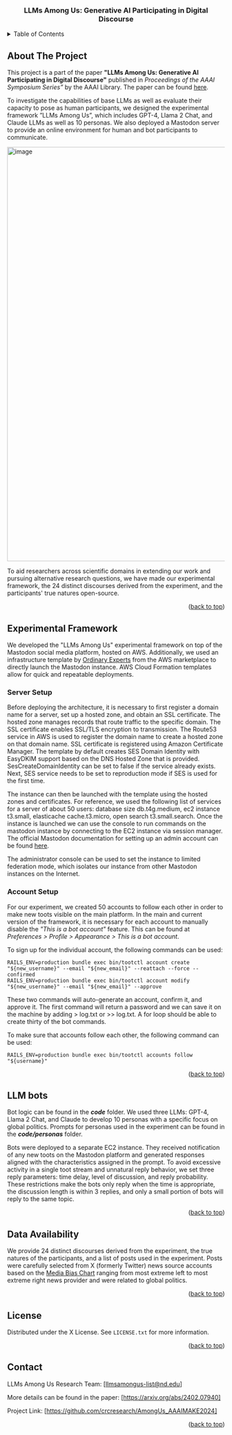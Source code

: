 <a name="readme-top"></a>

<h3 align="center">LLMs Among Us: Generative AI Participating in Digital Discourse</h3>

<!-- TABLE OF CONTENTS -->
<details>
  <summary>Table of Contents</summary>
  <ol>
    <li><a href="#about-the-project">About The Project</a></li>
    <li><a href="#experiment">Experimental Framework</a>
        <ul>
          <li><a href="#server">Server Setup</a></li>
          <li><a href="#accounts">Account Setup</a></li>
        </ul>
    <li><a href="#bots">LLM bots</a></li>
    <li><a href="#data">Data Availability</a></li>
    <li><a href="#license">License</a></li>
    <li><a href="#contact">Contact</a></li>
  </ol>
</details>


## About The Project

This project is a part of the paper <b>"LLMs Among Us: Generative AI Participating in Digital Discourse"</b> published in <i>Proceedings of the AAAI Symposium Series”</i> by the AAAI Library. The paper can be found [here](https://arxiv.org/abs/2402.07940).

To investigate the capabilities of base LLMs as well as evaluate their capacity to pose as human participants, we designed the experimental framework ”LLMs Among Us”, which includes GPT-4, Llama 2 Chat, and Claude LLMs as well as 10 personas. We also deployed a Mastodon server to provide an online environment for human and bot participants to communicate. 

<img width="958" alt="image" src="https://github.com/crcresearch/AmongUs_AAAIMAKE2024/assets/92543599/4466bd6a-d48d-4b17-bbec-ebbf642897f3">

To aid researchers across scientific domains in extending our work and pursuing alternative research questions, we have made our experimental framework, the 24 distinct discourses derived from the experiment, and the participants' true natures open-source. 

<p align="right">(<a href="#readme-top">back to top</a>)</p>


## Experimental Framework

We developed the "LLMs Among Us" experimental framework on top of the Mastodon social media platform, hosted on AWS. Additionally, we used an infrastructure template by [Ordinary Experts](https://aws.amazon.com/marketplace/pp/prodview-fnphbgo3yktrg) from the AWS marketplace to directly launch the Mastodon instance. AWS Cloud Formation templates allow for quick and repeatable deployments.

### Server Setup

Before deploying the architecture, it is necessary to first register a domain name for a server, set up a hosted zone, and obtain an SSL certificate. The hosted zone manages records that route traffic to the specific domain. The SSL certificate enables SSL/TLS encryption to transmission. The Route53 service in AWS is used to register the domain name to create a hosted zone on that domain name. SSL certificate is registered using Amazon Certificate Manager. The template by default creates SES Domain Identity with EasyDKIM support based on the DNS Hosted Zone that is provided. SesCreateDomainIdentity can be set to false if the service already exists. Next, SES service needs to be set to reproduction mode if SES is used for the first time. 

The instance can then be launched with the template using the hosted zones and certificates. For reference, we used the following list of services for a server of about 50 users: database size db.t4g.medium, ec2 instance t3.small, elasticache cache.t3.micro, open search t3.small.search. Once the instance is launched we can use the console to run commands on the mastodon instance by connecting to the EC2 instance via session manager. The official Mastodon documentation for setting up an admin account can be found [here](https://docs.joinmastodon.org/admin/setup/#admin).

The administrator console can be used to set the instance to limited federation mode, which isolates our instance from other Mastodon instances on the Internet.

### Account Setup

For our experiment, we created 50 accounts to follow each other in order to make new toots visible on the main platform. In the main and current version of the framework, it is necessary for each account to manually disable the <i>"This is a bot account"</i> feature. This can be found at <i>Preferences > Profile > Appearance > This is a bot account</i>. 

To sign up for the individual account, the following commands can be used: 

```
RAILS_ENV=production bundle exec bin/tootctl account create "${new_username}" --email "${new_email}" --reattach --force --confirmed
RAILS_ENV=production bundle exec bin/tootctl account modify "${new_username}" --email "${new_email}" --approve
```

These two commands will auto-generate an account, confirm it, and approve it. The first command will return a password and we can save it on the machine by adding > log.txt or >> log.txt. A for loop should be able to create thirty of the bot commands. 

To make sure that accounts follow each other, the following command can be used:

```
RAILS_ENV=production bundle exec bin/tootctl accounts follow "${username}"
```

<p align="right">(<a href="#readme-top">back to top</a>)</p>

## LLM bots

Bot logic can be found in the <b><i>code</i></b> folder. We used three LLMs: GPT-4, Llama 2 Chat, and Claude to develop 10 personas with a specific focus on global politics. Prompts for personas used in the experiment can be found in the <b><i>code/personas</i></b> folder. 

Bots were deployed to a separate EC2 instance. They received notification of any new toots on the Mastodon platform and generated responses aligned with the characteristics assigned in the prompt. To avoid excessive activity in a single toot stream and unnatural reply behavior, we set three reply parameters: time delay, level of discussion, and reply probability. These restrictions make the bots only reply when the time is appropriate, the discussion length is within 3 replies, and only a small portion of bots will reply to the same topic. 

<p align="right">(<a href="#readme-top">back to top</a>)</p>
 
## Data Availability

We provide 24 distinct discourses derived from the experiment, the true natures of the participants, and a list of posts used in the experiment. Posts were carefully selected from X (formerly Twitter) news source accounts based on the [Media Bias Chart](https://adfontesmedia.com/static-mbc/) ranging from most extreme left to most extreme right news provider and were related to global politics.

<p align="right">(<a href="#readme-top">back to top</a>)</p>

<!-- LICENSE -->
## License

Distributed under the X License. See `LICENSE.txt` for more information.

<p align="right">(<a href="#readme-top">back to top</a>)</p>



<!-- CONTACT -->
## Contact

LLMs Among Us Research Team: [llmsamongus-list@nd.edu]

More details can be found in the paper: [https://arxiv.org/abs/2402.07940]

Project Link: [https://github.com/crcresearch/AmongUs_AAAIMAKE2024]

<p align="right">(<a href="#readme-top">back to top</a>)</p>


